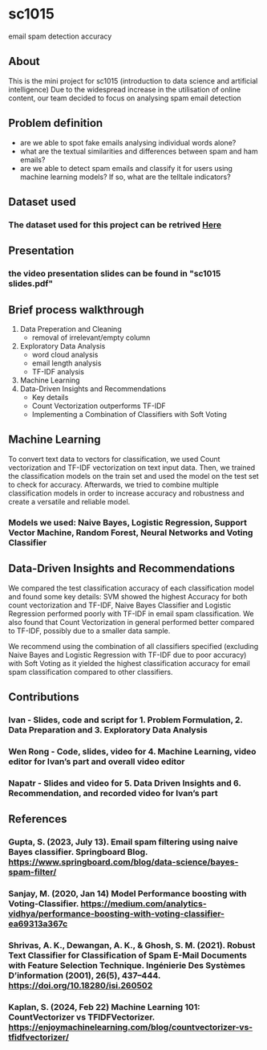 # sc1015
email spam detection accuracy

## About

This is the mini project for sc1015 (introduction to data science and artificial intelligence)
Due to the widespread increase in the utilisation of online content, our team decided to focus on analysing spam email detection

## Problem definition
- are we able to spot fake emails analysing individual words alone?
- what are the textual similarities and differences between spam and ham emails?
- are we able to detect spam emails and classify it for users using machine learning models? If so, what are the telltale indicators?



## Dataset used 
### The dataset used for this project can be retrived [Here](https://www.kaggle.com/datasets/mfaisalqureshi/spam-email)


## Presentation
### the video presentation slides can be found in "sc1015 slides.pdf"


## Brief process walkthrough

1. Data Preperation and Cleaning
   + removal of irrelevant/empty column
2. Exploratory Data Analysis
   + word cloud analysis
   + email length analysis
   + TF-IDF analysis
3. Machine Learning
4. Data-Driven Insights and Recommendations
   + Key details
   + Count Vectorization outperforms TF-IDF
   + Implementing a Combination of Classifiers with Soft Voting    
   




## Machine Learning
To convert text data to vectors for classification, we used Count vectorization and TF-IDF vectorization on text input data. Then, we trained the classification models on the train set and used the model on the test set to check for accuracy. Afterwards, we tried to combine multiple classification models in order to increase accuracy and robustness and create a versatile and reliable model.
### Models we used: Naive Bayes, Logistic Regression, Support Vector Machine, Random Forest, Neural Networks and Voting Classifier

## Data-Driven Insights and Recommendations
We compared the test classification accuracy of each classification model and found some key details: SVM showed the highest Accuracy for both count vectorization and TF-IDF,  Naive Bayes Classifier and Logistic Regression performed poorly with TF-IDF in email spam classification. We also found that Count Vectorization in general performed better compared to TF-IDF, possibly due to a smaller data sample. 

We recommend using the combination of all classifiers specified (excluding Naive Bayes and Logistic Regression with TF-IDF due to poor accuracy) with Soft Voting as it yielded the highest classification accuracy for email spam classification compared to other classifiers. 

## Contributions
### Ivan - Slides, code and script for 1. Problem Formulation, 2. Data Preparation and 3. Exploratory Data Analysis
### Wen Rong - Code, slides, video for 4. Machine Learning, video editor for Ivan’s part and overall video editor
### Napatr - Slides and video for 5. Data Driven Insights and 6. Recommendation, and recorded video for Ivan’s part

## References
### Gupta, S. (2023, July 13). Email spam filtering using naive Bayes classifier. Springboard Blog. https://www.springboard.com/blog/data-science/bayes-spam-filter/
### Sanjay, M. (2020, Jan 14) Model Performance boosting with Voting-Classifier. https://medium.com/analytics-vidhya/performance-boosting-with-voting-classifier-ea69313a367c
### Shrivas, A. K., Dewangan, A. K., & Ghosh, S. M. (2021). Robust Text Classifier for Classification of Spam E-Mail Documents with Feature Selection Technique. Ingénierie Des Systèmes D’information (2001), 26(5), 437–444. https://doi.org/10.18280/isi.260502
### Kaplan, S. (2024, Feb 22) Machine Learning 101: CountVectorizer vs TFIDFVectorizer. https://enjoymachinelearning.com/blog/countvectorizer-vs-tfidfvectorizer/

